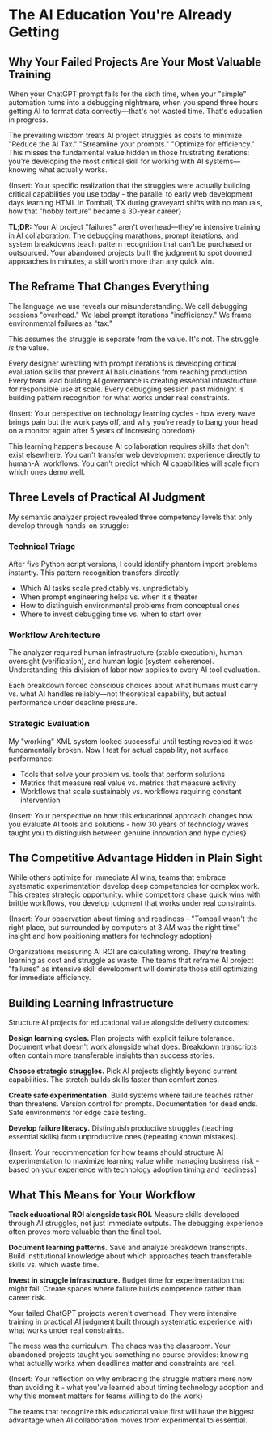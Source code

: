 # The AI Education You're Already Getting

## Why Your Failed Projects Are Your Most Valuable Training

When your ChatGPT prompt fails for the sixth time, when your "simple" automation turns into a debugging nightmare, when you spend three hours getting AI to format data correctly—that's not wasted time. That's education in progress.

The prevailing wisdom treats AI project struggles as costs to minimize. "Reduce the AI Tax." "Streamline your prompts." "Optimize for efficiency." This misses the fundamental value hidden in those frustrating iterations: you're developing the most critical skill for working with AI systems—knowing what actually works.

{Insert: Your specific realization that the struggles were actually building critical capabilities you use today - the parallel to early web development days learning HTML in Tomball, TX during graveyard shifts with no manuals, how that "hobby torture" became a 30-year career}

**TL;DR:** Your AI project "failures" aren't overhead—they're intensive training in AI collaboration. The debugging marathons, prompt iterations, and system breakdowns teach pattern recognition that can't be purchased or outsourced. Your abandoned projects built the judgment to spot doomed approaches in minutes, a skill worth more than any quick win.

## The Reframe That Changes Everything

The language we use reveals our misunderstanding. We call debugging sessions "overhead." We label prompt iterations "inefficiency." We frame environmental failures as "tax."

This assumes the struggle is separate from the value. It's not. The struggle *is* the value.

Every designer wrestling with prompt iterations is developing critical evaluation skills that prevent AI hallucinations from reaching production. Every team lead building AI governance is creating essential infrastructure for responsible use at scale. Every debugging session past midnight is building pattern recognition for what works under real constraints.

{Insert: Your perspective on technology learning cycles - how every wave brings pain but the work pays off, and why you're ready to bang your head on a monitor again after 5 years of increasing boredom}

This learning happens because AI collaboration requires skills that don't exist elsewhere. You can't transfer web development experience directly to human-AI workflows. You can't predict which AI capabilities will scale from which ones demo well.

## Three Levels of Practical AI Judgment

My semantic analyzer project revealed three competency levels that only develop through hands-on struggle:

### Technical Triage
After five Python script versions, I could identify phantom import problems instantly. This pattern recognition transfers directly:
- Which AI tasks scale predictably vs. unpredictably
- When prompt engineering helps vs. when it's theater
- How to distinguish environmental problems from conceptual ones
- Where to invest debugging time vs. when to start over

### Workflow Architecture  
The analyzer required human infrastructure (stable execution), human oversight (verification), and human logic (system coherence). Understanding this division of labor now applies to every AI tool evaluation.

Each breakdown forced conscious choices about what humans must carry vs. what AI handles reliably—not theoretical capability, but actual performance under deadline pressure.

### Strategic Evaluation
My "working" XML system looked successful until testing revealed it was fundamentally broken. Now I test for actual capability, not surface performance:
- Tools that solve your problem vs. tools that perform solutions
- Metrics that measure real value vs. metrics that measure activity  
- Workflows that scale sustainably vs. workflows requiring constant intervention

{Insert: Your perspective on how this educational approach changes how you evaluate AI tools and solutions - how 30 years of technology waves taught you to distinguish between genuine innovation and hype cycles}

## The Competitive Advantage Hidden in Plain Sight

While others optimize for immediate AI wins, teams that embrace systematic experimentation develop deep competencies for complex work. This creates strategic opportunity: while competitors chase quick wins with brittle workflows, you develop judgment that works under real constraints.

{Insert: Your observation about timing and readiness - "Tomball wasn't the right place, but surrounded by computers at 3 AM was the right time" insight and how positioning matters for technology adoption}

Organizations measuring AI ROI are calculating wrong. They're treating learning as cost and struggle as waste. The teams that reframe AI project "failures" as intensive skill development will dominate those still optimizing for immediate efficiency.

## Building Learning Infrastructure

Structure AI projects for educational value alongside delivery outcomes:

**Design learning cycles.** Plan projects with explicit failure tolerance. Document what doesn't work alongside what does. Breakdown transcripts often contain more transferable insights than success stories.

**Choose strategic struggles.** Pick AI projects slightly beyond current capabilities. The stretch builds skills faster than comfort zones.

**Create safe experimentation.** Build systems where failure teaches rather than threatens. Version control for prompts. Documentation for dead ends. Safe environments for edge case testing.

**Develop failure literacy.** Distinguish productive struggles (teaching essential skills) from unproductive ones (repeating known mistakes).

{Insert: Your recommendation for how teams should structure AI experimentation to maximize learning value while managing business risk - based on your experience with technology adoption timing and readiness}

## What This Means for Your Workflow

**Track educational ROI alongside task ROI.** Measure skills developed through AI struggles, not just immediate outputs. The debugging experience often proves more valuable than the final tool.

**Document learning patterns.** Save and analyze breakdown transcripts. Build institutional knowledge about which approaches teach transferable skills vs. which waste time.

**Invest in struggle infrastructure.** Budget time for experimentation that might fail. Create spaces where failure builds competence rather than career risk.

Your failed ChatGPT projects weren't overhead. They were intensive training in practical AI judgment built through systematic experience with what works under real constraints.

The mess was the curriculum. The chaos was the classroom. Your abandoned projects taught you something no course provides: knowing what actually works when deadlines matter and constraints are real.

{Insert: Your reflection on why embracing the struggle matters more now than avoiding it - what you've learned about timing technology adoption and why this moment matters for teams willing to do the work}

The teams that recognize this educational value first will have the biggest advantage when AI collaboration moves from experimental to essential.